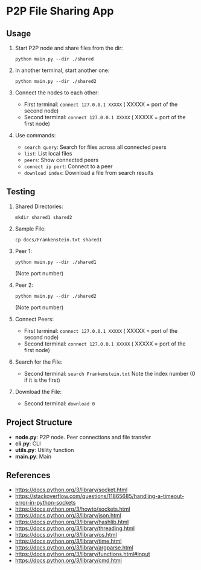 # P2P File Sharing App


## Usage

1. Start P2P node and share files from the dir:
   ```
   python main.py --dir ./shared
   ```

2. In another terminal, start another one:
   ```
   python main.py --dir ./shared2
   ```

3. Connect the nodes to each other:
   - First terminal: `connect 127.0.0.1 XXXXX` ( XXXXX = port of the second node)
   - Second terminal: `connect 127.0.0.1 XXXXX` ( XXXXX = port of the first node)

4. Use commands:

   - `search query`: Search for files across all connected peers
   - `list`: List local files
   - `peers`: Show connected peers
   - `connect ip port`: Connect to a peer
   - `download index`: Download a file from search results

## Testing

1.  Shared Directories:
    ```
    mkdir shared1 shared2
    ```
2.  Sample File:
    ```
    cp docs/Frankenstein.txt shared1
    ```

3.  Peer 1:
    ```
    python main.py --dir ./shared1
    ```
    (Note port number)

4.  Peer 2:
    ```
    python main.py --dir ./shared2
    ```
    (Note port number)

5.  Connect Peers:
    - First terminal: `connect 127.0.0.1 XXXXX` ( XXXXX = port of the second node)
    - Second terminal: `connect 127.0.0.1 XXXXX` ( XXXXX = port of the first node)

6.  Search for the File:
    - Second terminal: `search Frankenstein.txt`
    Note the index number (0 if it is the first)

7.  Download the File:
    - Second terminal: `download 0`


## Project Structure

- **node.py**: P2P node. Peer connections and file transfer
- **cli.py**: CLI
- **utils.py**: Utility function
- **main.py**: Main


## References
- https://docs.python.org/3/library/socket.html
- https://stackoverflow.com/questions/11865685/handling-a-timeout-error-in-python-sockets
- https://docs.python.org/3/howto/sockets.html
- https://docs.python.org/3/library/json.html
- https://docs.python.org/3/library/hashlib.html
- https://docs.python.org/3/library/threading.html
- https://docs.python.org/3/library/os.html
- https://docs.python.org/3/library/time.html
- https://docs.python.org/3/library/argparse.html
- https://docs.python.org/3/library/functions.html#input
- https://docs.python.org/3/library/cmd.html